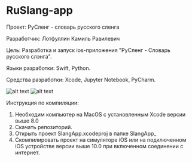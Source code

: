 # RuSlang-app

Проект: РуСленг - словарь русского сленга

Разработчик: Лотфуллин Камиль Равилевич

Цель: Разработка и запуск ios-приложения "РуСленг - Словарь русского слэнга".

Языки разработки: Swift, Python.

Средства разработки: Xcode, Jupyter Notebook, PyCharm.

![alt text](http://i93.fastpic.ru/big/2017/0930/62/990eb0e28ee42c2d60094eb19f731262.jpg) ![alt text](http://i95.fastpic.ru/big/2017/0930/17/34e93bfc561c8a02e29062162fd10117.jpg)

Инструкция по компиляции:
  1. Необходим компьютер на MacOS с установленным Xcode версии выше 8.0
  2. Скачать репозиторий.
  3. Открыть проект SlangApp.xcodeproj в папке SlangApp_
  4. Скомпилировать проект на симуляторе iOS или на подключенном iOS устройстве версии выше 10.0 при включенном соединении с интернет.


